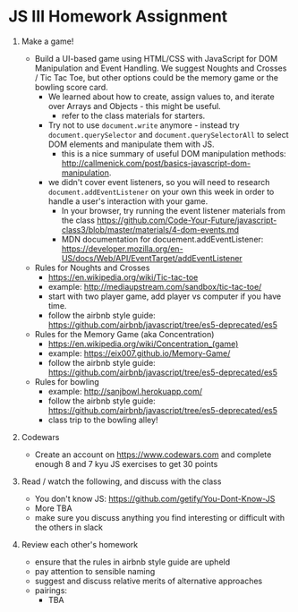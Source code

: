# JS III Homework Assignment

1) Make a game!
	- Build a UI-based game using HTML/CSS with JavaScript for DOM Manipulation and Event Handling. We suggest Noughts and Crosses / Tic Tac Toe, but other options could be the memory game or the bowling score card.
	  - We learned about how to create, assign values to, and iterate over Arrays and Objects - this might be useful.
		- refer to the class materials for starters.
	  - Try not to use `document.write` anymore - instead try `document.querySelector` and `document.querySelectorAll` to select DOM elements and manipulate them with JS.
		- this is a nice summary of useful DOM manipulation methods: http://callmenick.com/post/basics-javascript-dom-manipulation.
	  - we didn't cover event listeners, so you will need to research `document.addEventListener` on your own this week in order to handle a user's interaction with your game.
		- In your browser, try running the event listener materials from the class https://github.com/Code-Your-Future/javascript-class3/blob/master/materials/4-dom-events.md
		- MDN documentation for docuement.addEventListener: https://developer.mozilla.org/en-US/docs/Web/API/EventTarget/addEventListener
	- Rules for Noughts and Crosses
	  - https://en.wikipedia.org/wiki/Tic-tac-toe
	  - example: http://mediaupstream.com/sandbox/tic-tac-toe/
	  - start with two player game, add player vs computer if you have time.
	  - follow the airbnb style guide: https://github.com/airbnb/javascript/tree/es5-deprecated/es5
	- Rules for the Memory Game (aka Concentration)
	  - https://en.wikipedia.org/wiki/Concentration_(game)
	  - example: https://eix007.github.io/Memory-Game/
	  - follow the airbnb style guide: https://github.com/airbnb/javascript/tree/es5-deprecated/es5
	- Rules for bowling
	  - example: http://sanjbowl.herokuapp.com/
	  - follow the airbnb style guide: https://github.com/airbnb/javascript/tree/es5-deprecated/es5
	  - class trip to the bowling alley!

3) Codewars
	- Create an account on https://www.codewars.com and complete enough 8 and 7 kyu JS exercises to get 30 points

4) Read / watch the following, and discuss with the class
	- You don't know JS: https://github.com/getify/You-Dont-Know-JS
	- More TBA
	- make sure you discuss anything you find interesting or difficult with the others in slack

2) Review each other's homework
	- ensure that the rules in airbnb style guide are upheld
	- pay attention to sensible naming
	- suggest and discuss relative merits of alternative approaches
	- pairings:
	  - TBA
